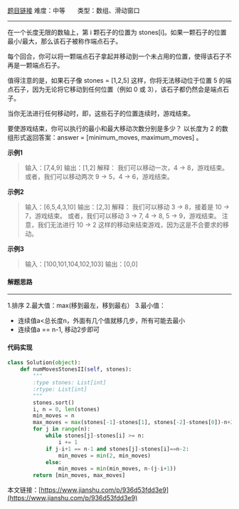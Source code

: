  [题目链接](https://leetcode-cn.com/problems/moving-stones-until-consecutive-ii/)
难度：中等          &nbsp;&nbsp;&nbsp;&nbsp;&nbsp;&nbsp;类型：数组、滑动窗口  
***
 在一个长度无限的数轴上，第 i 颗石子的位置为 stones[i]。如果一颗石子的位置最小/最大，那么该石子被称作端点石子。

每个回合，你可以将一颗端点石子拿起并移动到一个未占用的位置，使得该石子不再是一颗端点石子。

值得注意的是，如果石子像 stones = [1,2,5] 这样，你将无法移动位于位置 5 的端点石子，因为无论将它移动到任何位置（例如 0 或 3），该石子都仍然会是端点石子。

当你无法进行任何移动时，即，这些石子的位置连续时，游戏结束。

要使游戏结束，你可以执行的最小和最大移动次数分别是多少？ 以长度为 2 的数组形式返回答案：answer = [minimum_moves, maximum_moves] 。

 
 
**示例1**
> 输入：[7,4,9]
输出：[1,2]
解释：
我们可以移动一次，4 -> 8，游戏结束。
或者，我们可以移动两次 9 -> 5，4 -> 6，游戏结束。

**示例2**
>输入：[6,5,4,3,10]
输出：[2,3]
解释：
我们可以移动 3 -> 8，接着是 10 -> 7，游戏结束。
或者，我们可以移动 3 -> 7, 4 -> 8, 5 -> 9，游戏结束。
注意，我们无法进行 10 -> 2 这样的移动来结束游戏，因为这是不合要求的移动。

 **示例3**
>输入：[100,101,104,102,103]
输出：[0,0]

#### 解题思路
***
 1.排序
2.最大值：max(移到最左，移到最右）
3.最小值：
- 连续值a<总长度n，外面有几个值就移几步，所有可能去最小
- 连续值a == n-1, 移动2步即可



#### 代码实现
```python
class Solution(object):
    def numMovesStonesII(self, stones):
        """
        :type stones: List[int]
        :rtype: List[int]
        """
        stones.sort()
        i, n = 0, len(stones)
        min_moves = n
        max_moves = max(stones[-1]-stones[1], stones[-2]-stones[0])-n+2
        for j in range(n):
            while stones[j]-stones[i] >= n:
                i += 1
            if j-i+1 == n-1 and stones[j]-stones[i]==n-2:
                min_moves = min(2, min_moves)
            else:
                min_moves = min(min_moves, n-(j-i+1))
        return [min_moves, max_moves]
```

本文链接：[https://www.jianshu.com/p/936d53fdd3e9](https://www.jianshu.com/p/936d53fdd3e9)
